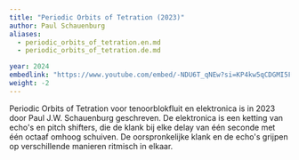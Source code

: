 ```yaml
---
title: "Periodic Orbits of Tetration (2023)"
author: Paul Schauenburg
aliases:
  - periodic_orbits_of_tetration.en.md
  - periodic_orbits_of_tetration.de.md

year: 2024
embedlink: "https://www.youtube.com/embed/-NDU6T_qNEw?si=KP4kw5qCDGMI5FjZ"
weight: -2
---
```

Periodic Orbits of Tetration voor tenoorblokfluit en elektronica is in 2023 door Paul J.W. Schauenburg geschreven. De elektronica is een ketting van echo's en pitch shifters, die de klank bij elke delay van één seconde met één octaaf omhoog schuiven. De oorspronkelijke klank en de echo's grijpen op verschillende manieren ritmisch in elkaar.
